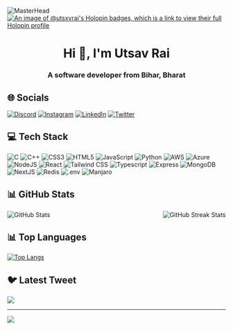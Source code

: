 ![MasterHead](https://user-images.githubusercontent.com/10498744/210012254-234538ff-d198-48aa-8964-37e6fd45d227.gif)
[![An image of @utsxvrai's Holopin badges, which is a link to view their full Holopin profile](https://holopin.me/akadeepesh)](https://holopin.io/@akadeepesh)


<h1 align="center">Hi 👋, I'm Utsav Rai</h1>
<h3 align="center">A software developer from Bihar, Bharat</h3>

## 🌐 Socials
[![Discord](https://img.shields.io/badge/Discord-%237289DA.svg?logo=discord&logoColor=white)](https://discord.gg/cr7bit#4097) [![Instagram](https://img.shields.io/badge/Instagram-%23E4405F.svg?logo=Instagram&logoColor=white)](https://instagram.com/utsxvrai) [![LinkedIn](https://img.shields.io/badge/LinkedIn-%230077B5.svg?logo=linkedin&logoColor=white)](https://linkedin.com/in/utsav-rai-16167b1b6) [![Twitter](https://img.shields.io/badge/Twitter-%231DA1F2.svg?logo=Twitter&logoColor=white)](https://twitter.com/utsxvrai)

## 💻 Tech Stack
![C](https://img.shields.io/badge/c-%2300599C.svg?style=for-the-badge&logo=c&logoColor=white) 
![C++](https://img.shields.io/badge/c++-%2300599C.svg?style=for-the-badge&logo=c%2B%2B&logoColor=white) 
![CSS3](https://img.shields.io/badge/css3-%231572B6.svg?style=for-the-badge&logo=css3&logoColor=white) 
![HTML5](https://img.shields.io/badge/html5-%23E34F26.svg?style=for-the-badge&logo=html5&logoColor=white) 
![JavaScript](https://img.shields.io/badge/javascript-%23323330.svg?style=for-the-badge&logo=javascript&logoColor=%23F7DF1E) 
![Python](https://img.shields.io/badge/python-3670A0?style=for-the-badge&logo=python&logoColor=ffdd54) 
![AWS](https://img.shields.io/badge/AWS-%23FF9900.svg?style=for-the-badge&logo=amazon-aws&logoColor=white) 
![Azure](https://img.shields.io/badge/azure-%230072C6.svg?style=for-the-badge&logo=azure-devops&logoColor=white) 
![NodeJS](https://img.shields.io/badge/node.js-6DA55F?style=for-the-badge&logo=node.js&logoColor=white) 
![React](https://img.shields.io/badge/react-%2320232a.svg?style=for-the-badge&logo=react&logoColor=%2361DAFB) 
![Tailwind CSS](https://img.shields.io/badge/Tailwind%20CSS-06B6D4.svg?style=for-the-badge&logo=Tailwind-CSS&logoColor=white)
![Typescript](https://img.shields.io/badge/TypeScript-3178C6.svg?style=for-the-badge&logo=TypeScript&logoColor=white)
![Express](https://img.shields.io/badge/Express-000000.svg?style=for-the-badge&logo=Express&logoColor=white)
![MongoDB](https://img.shields.io/badge/MongoDB-47A248.svg?style=for-the-badge&logo=MongoDB&logoColor=white)
![NextJS](https://img.shields.io/badge/Next.js-000000.svg?style=for-the-badge&logo=nextdotjs&logoColor=white)
![Redis](https://img.shields.io/badge/Redis-DC382D.svg?style=for-the-badge&logo=Redis&logoColor=white)
![.env](https://img.shields.io/badge/.ENV-ECD53F.svg?style=for-the-badge&logo=dotenv&logoColor=black)
![Manjaro](https://img.shields.io/badge/Manjaro-35BF5C.svg?style=for-the-badge&logo=Manjaro&logoColor=white)

## 📊 GitHub Stats
<div style="display: flex; justify-content: space-between;">
  <div>
    <img src="https://github-readme-stats.vercel.app/api?username=utsxvrai&theme=dark&hide_border=false&include_all_commits=false&count_private=false" alt="GitHub Stats" />
  </div>
  <div>
    <img src="https://github-readme-streak-stats.herokuapp.com/?user=utsxvrai&theme=dark&hide_border=false" alt="GitHub Streak Stats" />
  </div>
</div>

## 📊 Top Languages
[![Top Langs](https://github-readme-stats.vercel.app/api/top-langs/?username=utsxvrai)](https://github.com/utsxvrai/github-readme-stats)

## 🐦 Latest Tweet
[![](https://gtce.itsvg.in/api?username=utsxvrai)](https://github.com/VishwaGauravIn/github-twitter-card-embed)

---

[![](https://visitcount.itsvg.in/api?id=utsxvrai&icon=0&color=0)](https://visitcount.itsvg.in)


<!-- Proudly created with GPRM ( https://gprm.itsvg.in ) -->
